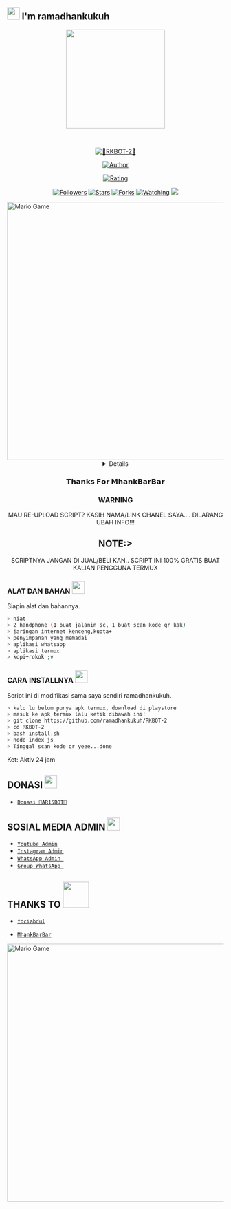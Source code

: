 ## <img src="https://github.com/TheDudeThatCode/TheDudeThatCode/blob/master/Assets/Hi.gif" width="29px"> I'm ramadhankukuh
<p align="center">
<img src="https://raw.githubusercontent.com/ramadhankukuh/RKBOT-2/main/kukuh/ramadhan.jpg" width="230" height="230"/>
</p>
<br>



<p align="center">
<a href="#"><img title="👾RKBOT-2👾" src="https://img.shields.io/badge/RKBOT-2-green?colorA=%23ff0000&colorB=%23017e40&style=for-the-badge"></a>
</p>
<p align="center">
<a href="https://github.com/ramadhankukuh"><img title="Author" src="https://img.shields.io/badge/AUTHOR-ramadhankukuh-orange.svg?style=for-the-badge&logo=github"></a>
</p>
<p align="center">
<a href="https://www.codefactor.io/repository/github/ramadhankukuh/RKBOT-2"><img title="Rating" src="https://www.codefactor.io/repository/github/ramadhankukuh/RKBOT-2/badge/main"></a>
</p>
<p align="center">
<a href="https://github.com/ramadhankukuh/RKBOT-2/followers"><img title="Followers" src="https://img.shields.io/github/followers/ramadhankukuh?color=blue&style=flat-square"></a>
<a href="https://github.com/ramadhankukuh/RKBOT-2/stargazers/"><img title="Stars" src="https://img.shields.io/github/stars/ramadhankukuh/RKBOT-2?color=red&style=flat-square"></a>
<a href="https://github.com/ramadhankukuh/RKBOT-2/network/members"><img title="Forks" src="https://img.shields.io/github/forks/ramadhankukuh/RKBOT-2?color=red&style=flat-square"></a>
<a href="https://github.com/ramadhankukuh/RKBOT-2/watchers"><img title="Watching" src="https://img.shields.io/github/watchers/ramadhankukuh/RKBOT-2?label=Watchers&color=blue&style=flat-square"></a>
<a href="https://hits.seeyoufarm.com"><img src="https://hits.seeyoufarm.com/api/count/incr/badge.svg?url=https%3A%2F%2Fgithub.com%2FA187ID%2FAR15BOT&count_bg=%2379C83D&title_bg=%23555555&icon=probot.svg&icon_color=%2300FF6D&title=hits&edge_flat=false"/></a>
</p>
<img src="https://github.com/TheDudeThatCode/TheDudeThatCode/blob/master/Assets/Developer.gif" alt="Mario Game" width="600" />
<div align="center">
<details>
 
</details>

### 𝗧𝗵𝗮𝗻𝗸𝘀 𝗙𝗼𝗿 𝗠𝗵𝗮𝗻𝗸𝗕𝗮𝗿𝗕𝗮𝗿

### WARNING
MAU RE-UPLOAD SCRIPT? KASIH NAMA/LINK CHANEL SAYA.... DILARANG UBAH INFO!!!

## NOTE:> 
SCRIPTNYA JANGAN DI JUAL/BELI KAN.. SCRIPT INI 100% GRATIS BUAT KALIAN PENGGUNA TERMUX
</div>

### ALAT DAN BAHAN <img src="https://github.com/TheDudeThatCode/TheDudeThatCode/blob/master/Assets/Mario_Hello_Big.gif" width="29px">
Siapin alat dan bahannya.
```bash
> niat
> 2 handphone (1 buat jalanin sc, 1 buat scan kode qr kak)
> jaringan internet kenceng,kuota+
> penyimpanan yang memadai
> aplikasi whatsapp
> aplikasi termux
> kopi+rokok ;v
```

### CARA INSTALLNYA  <img src="https://github.com/TheDudeThatCode/TheDudeThatCode/blob/master/Assets/hmm.gif" width="29px">
Script ini di modifikasi sama saya sendiri ramadhankukuh.
```bash
> kalo lu belum punya apk termux, download di playstore
> masuk ke apk termux lalu ketik dibawah ini!
> git clone https://github.com/ramadhankukuh/RKBOT-2
> cd RKBOT-2
> bash install.sh
> node index js
> Tinggal scan kode qr yeee...done
```


Ket: Aktiv 24 jam

## DONASI <img src="https://github.com/TheDudeThatCode/TheDudeThatCode/blob/master/Assets/coin.gif" width="29px">
* [`Donasi 👾AR15BOT👾`](https://saweria.co/aris187id)


## SOSIAL MEDIA ADMIN <img src="https://github.com/TheDudeThatCode/TheDudeThatCode/blob/master/Assets/powerup.gif" width="29px">

* [`Youtube Admin`](https://www.youtube.com/channel/UCGYLWtyT9IADYNUiK0uZiGg)
* [`Instagram Admin`](https://instagram.com/_sadboy.ig)
* [`WhatsApp Admin `](https://wa.me/+6285722553839)
* [`Group WhatsApp `](https://chat.whatsapp.com/DSSHmG2KjKJLoFp9B9mkVs)
## THANKS TO <img src="https://github.com/TheDudeThatCode/TheDudeThatCode/blob/master/Assets/Handshake.gif" width="60px">

* [`fdciabdul`](https://github.com/fdciabdul/termux-whatsapp-bot)

* [`MhankBarBar`](https://github.com/MhankBarBar/whatsapp-bot)
<img src="https://github.com/TheDudeThatCode/TheDudeThatCode/blob/master/Assets/Mario_Gameplay.gif" alt="Mario Game" width="600" />

